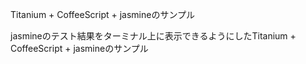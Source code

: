 Titanium + CoffeeScript + jasmineのサンプル

jasmineのテスト結果をターミナル上に表示できるようにしたTitanium + CoffeeScript + jasmineのサンプル
